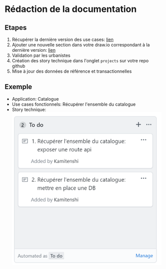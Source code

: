 # Rédaction de la documentation

## Etapes

1. Récupérer la dernière version des use cases: [lien](https://www.draw.io/?state=%7B%22ids%22:%5B%221lC5PK-BYC3nax0gop3B3FXLZdtuGB7vb%22%5D,%22action%22:%22open%22,%22userId%22:%22106243896075731504274%22%7D#G1lC5PK-BYC3nax0gop3B3FXLZdtuGB7vb)
2. Ajouter une nouvelle section dans votre draw.io correspondant à la dernière version: [lien](https://drive.google.com/drive/folders/1acpu97eWynQshQFGJpbcqWEgHbRwEIEr)
3. Validation par les urbanistes
4. Création des story technique dans l'onglet `projects` sur votre repo github
5. Mise à jour des données de référence et transactionnelles 

## Exemple

* Application: Catalogue
* Use cases fonctionnels: Récupérer l'ensemble du catalogue
* Story technique:
![story-technique](img/story-tech.PNG)